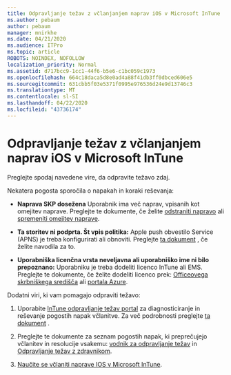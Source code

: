 ```yaml
---
title: Odpravljanje težav z včlanjanjem naprav iOS v Microsoft InTune
ms.author: pebaum
author: pebaum
manager: mnirkhe
ms.date: 04/21/2020
ms.audience: ITPro
ms.topic: article
ROBOTS: NOINDEX, NOFOLLOW
localization_priority: Normal
ms.assetid: d717bcc9-1cc1-44f6-b5e6-c1bc059c1973
ms.openlocfilehash: 664c18daca5d8e0ad4a88f41db3ff0dbced606e5
ms.sourcegitcommit: 631cbb5f03e5371f0995e976536d24e9d13746c3
ms.translationtype: MT
ms.contentlocale: sl-SI
ms.lasthandoff: 04/22/2020
ms.locfileid: "43736174"
---
```

# <a name="troubleshoot-issues-with-enrolling-ios-devices-in-microsoft-intune"></a>Odpravljanje težav z včlanjanjem naprav iOS v Microsoft InTune

Preglejte spodaj navedene vire, da odpravite težavo zdaj. 
  
Nekatera pogosta sporočila o napakah in koraki reševanja:
  
- **Naprava SKP dosežena** Uporabnik ima več naprav, vpisanih kot omejitev naprave. Preglejte te dokumente, če želite [odstraniti napravo](https://docs.microsoft.com/intune/devices-wipe) ali [spremeniti omejitev naprave](https://docs.microsoft.com/intune/enrollment-restrictions-set#set-device-limit-restrictions).
    
- **Ta storitev ni podprta. Št vpis politika:** Apple push obvestilo Service (APNS) je treba konfigurirati ali obnoviti. Preglejte [ta dokument](https://docs.microsoft.com/intune/apple-mdm-push-certificate-get) , če želite navodila za to. 
    
- **Uporabniška licenčna vrsta neveljavna ali uporabniško ime ni bilo prepoznano:** Uporabniku je treba dodeliti licenco InTune ali EMS. Preglejte te dokumente, če želite dodeliti licenco prek: [Officeovega skrbniškega središča](https://docs.microsoft.com/intune/licenses-assign) ali [portala Azure](https://docs.microsoft.com/azure/active-directory/license-users-groups).
    
Dodatni viri, ki vam pomagajo odpraviti težavo:
  
1. Uporabite [InTune odpravljanje težav portal](https://devicemanagement.microsoft.com/#blade/Microsoft_Intune_DeviceSettings/TroubleshootBlade) za diagnosticiranje in reševanje pogostih napak včlanitve. Za več podrobnosti preglejte [ta dokument](https://docs.microsoft.com/intune/help-desk-operators) . 
    
2. Preglejte te dokumente za seznam pogostih napak, ki preprečujejo včlanitev in resolucije vsakemu: [vodnik za odpravljanje težav](https://support.microsoft.com/help/4039809/troubleshooting-ios-device-enrollment-in-intune) in [Odpravljanje težav z zdravnikom](https://docs.microsoft.com/intune-classic/troubleshoot/troubleshoot-device-enrollment-in-intune).
    
3. [Naučite se včlaniti naprave IOS v Microsoft InTune](https://docs.microsoft.com/intune/ios-enroll).
    

